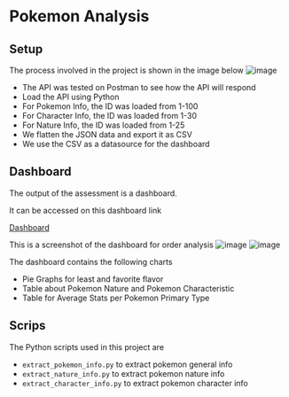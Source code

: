 # Pokemon Analysis

## Setup
The process involved in the project is shown in the image below
![image](https://github.com/user-attachments/assets/9605ec48-c909-486b-b2c5-6c6305212a31)

- The API was tested on Postman to see how the API will respond
- Load the API using Python
- For Pokemon Info, the ID was loaded from 1-100
- For Character Info, the ID was loaded from 1-30
- For Nature Info, the ID was loaded from 1-25
- We flatten the JSON data and export it as CSV
- We use the CSV as a datasource for the dashboard

## Dashboard
The output of the assessment is a dashboard. 

It can be accessed on this dashboard link

[Dashboard](https://lookerstudio.google.com/reporting/1b2f0f97-e715-4ffe-8898-e7d2fe8cf4bc)

This is a screenshot of the dashboard for order analysis
![image](https://github.com/user-attachments/assets/a5d8db6f-df43-426e-9832-22342e255d52)
![image](https://github.com/user-attachments/assets/8413fc4a-7b57-4bac-a6d1-b4c10864904c)

The dashboard contains the following charts
- Pie Graphs for least and favorite flavor
- Table about Pokemon Nature and Pokemon Characteristic
- Table for Average Stats per Pokemon Primary Type

## Scrips
The Python scripts used in this project are
- `extract_pokemon_info.py` to extract pokemon general info
- `extract_nature_info.py` to extract pokemon nature info
- `extract_character_info.py` to extract pokemon character info
